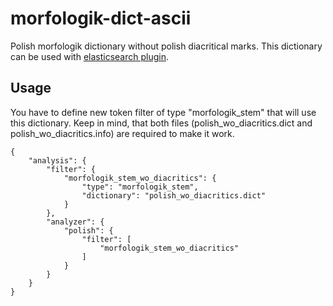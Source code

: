 # morfologik-dict-ascii
Polish morfologik dictionary without polish diacritical marks. This dictionary can be used with [elasticsearch plugin](https://github.com/allegro/elasticsearch-analysis-morfologik). 

## Usage
You have to define new token filter of type "morfologik_stem" that will use this dictionary. Keep in mind, that both files (polish_wo_diacritics.dict and polish_wo_diacritics.info) are required to make it work. 

```
{
	"analysis": {
		"filter": {
			"morfologik_stem_wo_diacritics": {
				"type": "morfologik_stem",
				"dictionary": "polish_wo_diacritics.dict"
			}
		},
		"analyzer": {
			"polish": {
				"filter": [
					"morfologik_stem_wo_diacritics"
				]
			}
		}
	}
}
```
